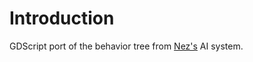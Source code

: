 # Introduction
GDScript port of the behavior tree from [Nez's](https://github.com/prime31/Nez) AI system.
